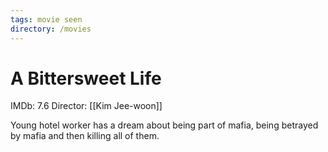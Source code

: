 ```yaml
---
tags: movie seen
directory: /movies
---
```

# A Bittersweet Life

IMDb: 7.6
Director: [[Kim Jee-woon]]

Young hotel worker has a dream about being part of mafia, being betrayed by mafia and then killing all of them.
